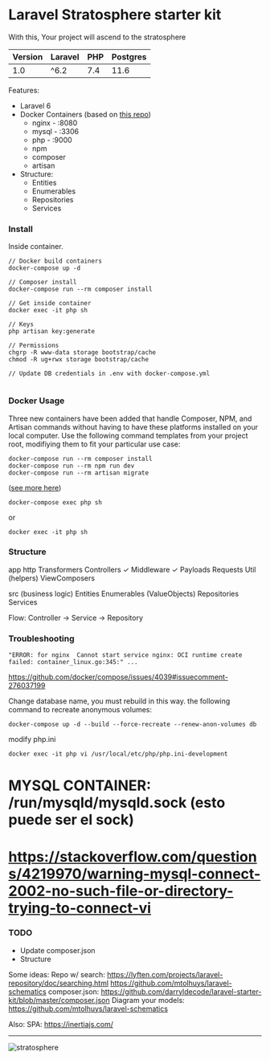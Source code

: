 # Laravel Stratosphere starter kit

With this, Your project will ascend to the stratosphere

| Version | Laravel | PHP | Postgres |
| ------------- | ------------- | ------------- |  ------------- |
| 1.0 | ^6.2 | 7.4 | 11.6 |

Features:
- Laravel 6
- Docker Containers (based on [this repo](https://github.com/aschmelyun/docker-compose-laravel))
	- nginx - :8080
	- mysql - :3306
	- php - :9000
	- npm
	- composer
	- artisan
- Structure: 
    - Entities
    - Enumerables
	- Repositories
	- Services

### Install

Inside container.

```
// Docker build containers
docker-compose up -d

// Composer install
docker-compose run --rm composer install

// Get inside container
docker exec -it php sh
```

```
// Keys
php artisan key:generate
```

```
// Permissions
chgrp -R www-data storage bootstrap/cache
chmod -R ug+rwx storage bootstrap/cache
```

```
// Update DB credentials in .env with docker-compose.yml
```

```
```

### Docker Usage

Three new containers have been added that handle Composer, NPM, and Artisan commands without having to have these platforms installed on your local computer. Use the following command templates from your project root, modifiying them to fit your particular use case:
```
docker-compose run --rm composer install
docker-compose run --rm npm run dev
docker-compose run --rm artisan migrate
```
([see more here](https://github.com/aschmelyun/docker-compose-laravel))

```
docker-compose exec php sh
```
or
```
docker exec -it php sh
```

### Structure

app
	http
		Transformers
		Controllers ✓
		Middleware ✓
		Payloads
		Requests
		Util (helpers)
		ViewComposers

src (business logic)
	Entities
	Enumerables (ValueObjects)
	Repositories
	Services

Flow:
Controller -> Service -> Repository

### Troubleshooting

```
"ERROR: for nginx  Cannot start service nginx: OCI runtime create failed: container_linux.go:345:" ...
```

https://github.com/docker/compose/issues/4039#issuecomment-276037199

Change database name, you must rebuild in this way. the following command to recreate anonymous volumes:
```
docker-compose up -d --build --force-recreate --renew-anon-volumes db
```

modify php.ini
```
docker exec -it php vi /usr/local/etc/php/php.ini-development
```
# MYSQL CONTAINER: /run/mysqld/mysqld.sock (esto puede ser el sock)
# https://stackoverflow.com/questions/4219970/warning-mysql-connect-2002-no-such-file-or-directory-trying-to-connect-vi

### TODO

- Update composer.json
- Structure

Some ideas:
Repo w/ search: https://lyften.com/projects/laravel-repository/doc/searching.html
https://github.com/mtolhuys/laravel-schematics
composer.json: https://github.com/darryldecode/laravel-starter-kit/blob/master/composer.json
Diagram your models: https://github.com/mtolhuys/laravel-schematics

Also:
SPA: https://inertiajs.com/


---
![stratosphere](https://i.ytimg.com/vi/2Z7x4FOSfBk/hqdefault.jpg)


